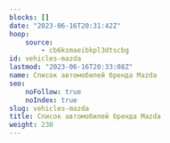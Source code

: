 ```yaml
---
blocks: []
date: "2023-06-16T20:31:42Z"
hoop:
    source:
        - cb6ksmaeibkpl3dtscbg
id: vehicles-mazda
lastmod: "2023-06-16T20:33:08Z"
name: Список автомобилей бренда Mazda
seo:
    noFollow: true
    noIndex: true
slug: vehicles-mazda
title: Список автомобилей бренда Mazda
weight: 230
---
```

